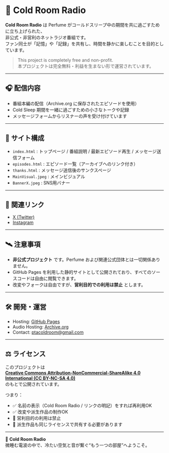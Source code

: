# 🌌 Cold Room Radio

**Cold Room Radio** は Perfume がコールドスリープ中の期間を共に過ごすために立ち上げられた、  
非公式・非営利のネットラジオ番組です。  
ファン同士が「記憶」や「記録」を共有し、時間を静かに楽しむことを目的としています。  

> This project is completely free and non-profit.  
> 本プロジェクトは完全無料・利益を生まない形で運営されています。

---

## 🎧 配信内容
- 番組本編の配信（Archive.org に保存されたエピソードを使用）  
- Cold Sleep 期間を一緒に過ごすための小さなトークや記録  
- メッセージフォームからリスナーの声を受け付けています  

---

## 📡 サイト構成
- `index.html` : トップページ / 番組説明 / 最新エピソード再生 / メッセージ送信フォーム  
- `episodes.html` : エピソード一覧（アーカイブへのリンク付き）  
- `thanks.html` : メッセージ送信後のサンクスページ  
- `MainVisual.jpeg` : メインビジュアル  
- `BannerX.jpeg` : SNS用バナー  

---

## 🔗 関連リンク
- [X (Twitter)](https://x.com/coldroomradio)  
- [Instagram](https://instagram.com/coldroomradio)  

---

## 🛰 注意事項
- **非公式プロジェクト** です。Perfume および関連公式団体とは一切関係ありません。  
- GitHub Pages を利用した静的サイトとして公開されており、すべてのソースコードは自由に閲覧できます。  
- 改変やフォークは自由ですが、**営利目的での利用は禁止** とします。  

---

## 🛠 開発・運営
- Hosting: [GitHub Pages](https://pages.github.com/)  
- Audio Hosting: [Archive.org](https://archive.org/)  
- Contact: [ptacoldroom@gmail.com](mailto:ptacoldroom@gmail.com)  

---

## ⚖️ ライセンス
このプロジェクトは  
[**Creative Commons Attribution-NonCommercial-ShareAlike 4.0 International (CC BY-NC-SA 4.0)**](https://creativecommons.org/licenses/by-nc-sa/4.0/deed.ja)  
のもとで公開されています。

つまり：
- ✅ 名前の表示（Cold Room Radio / リンクの明記）をすれば再利用OK  
- ✅ 改変や派生作品の制作OK  
- 🚫 営利目的の利用は禁止  
- 🔁 派生作品も同じライセンスで共有する必要があります  

---

🌌 **Cold Room Radio**  
微睡む電波の中で、冷たい空気と音が繋ぐ“もう一つの部屋”へようこそ。
